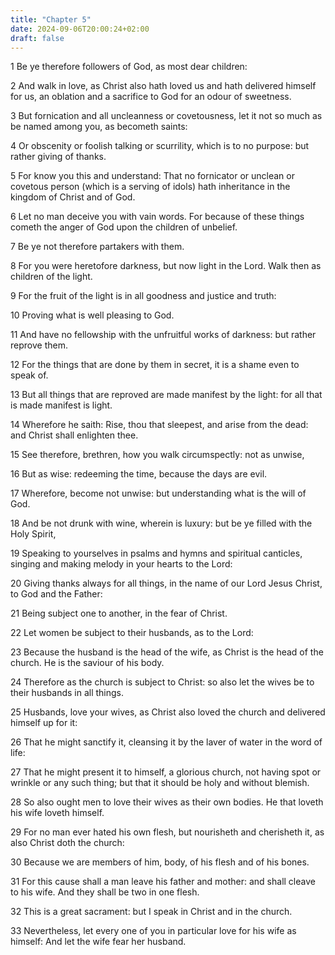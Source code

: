 ```yaml
---
title: "Chapter 5"
date: 2024-09-06T20:00:24+02:00
draft: false
---
```



1 Be ye therefore followers of God, as most dear children:

2 And walk in love, as Christ also hath loved us and hath delivered himself for us, an oblation and a sacrifice to God for an odour of sweetness.

3 But fornication and all uncleanness or covetousness, let it not so much as be named among you, as becometh saints:

4 Or obscenity or foolish talking or scurrility, which is to no purpose: but rather giving of thanks.

5 For know you this and understand: That no fornicator or unclean or covetous person (which is a serving of idols) hath inheritance in the kingdom of Christ and of God.

6 Let no man deceive you with vain words. For because of these things cometh the anger of God upon the children of unbelief.

7 Be ye not therefore partakers with them.

8 For you were heretofore darkness, but now light in the Lord. Walk then as children of the light.

9 For the fruit of the light is in all goodness and justice and truth:

10 Proving what is well pleasing to God.

11 And have no fellowship with the unfruitful works of darkness: but rather reprove them.

12 For the things that are done by them in secret, it is a shame even to speak of.

13 But all things that are reproved are made manifest by the light: for all that is made manifest is light.

14 Wherefore he saith: Rise, thou that sleepest, and arise from the dead: and Christ shall enlighten thee.

15 See therefore, brethren, how you walk circumspectly: not as unwise,

16 But as wise: redeeming the time, because the days are evil.

17 Wherefore, become not unwise: but understanding what is the will of God.

18 And be not drunk with wine, wherein is luxury: but be ye filled with the Holy Spirit,

19 Speaking to yourselves in psalms and hymns and spiritual canticles, singing and making melody in your hearts to the Lord:

20 Giving thanks always for all things, in the name of our Lord Jesus Christ, to God and the Father:

21 Being subject one to another, in the fear of Christ.

22 Let women be subject to their husbands, as to the Lord:

23 Because the husband is the head of the wife, as Christ is the head of the church. He is the saviour of his body.

24 Therefore as the church is subject to Christ: so also let the wives be to their husbands in all things.

25 Husbands, love your wives, as Christ also loved the church and delivered himself up for it:

26 That he might sanctify it, cleansing it by the laver of water in the word of life:

27 That he might present it to himself, a glorious church, not having spot or wrinkle or any such thing; but that it should be holy and without blemish.

28 So also ought men to love their wives as their own bodies. He that loveth his wife loveth himself.

29 For no man ever hated his own flesh, but nourisheth and cherisheth it, as also Christ doth the church:

30 Because we are members of him, body, of his flesh and of his bones.

31 For this cause shall a man leave his father and mother: and shall cleave to his wife. And they shall be two in one flesh.

32 This is a great sacrament: but I speak in Christ and in the church.

33 Nevertheless, let every one of you in particular love for his wife as himself: And let the wife fear her husband.

